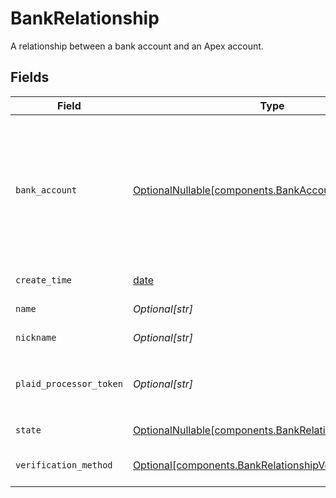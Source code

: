 # BankRelationship

A relationship between a bank account and an Apex account.


## Fields

| Field                                                                                                                                                                                                                                                | Type                                                                                                                                                                                                                                                 | Required                                                                                                                                                                                                                                             | Description                                                                                                                                                                                                                                          | Example                                                                                                                                                                                                                                              |
| ---------------------------------------------------------------------------------------------------------------------------------------------------------------------------------------------------------------------------------------------------- | ---------------------------------------------------------------------------------------------------------------------------------------------------------------------------------------------------------------------------------------------------- | ---------------------------------------------------------------------------------------------------------------------------------------------------------------------------------------------------------------------------------------------------- | ---------------------------------------------------------------------------------------------------------------------------------------------------------------------------------------------------------------------------------------------------- | ---------------------------------------------------------------------------------------------------------------------------------------------------------------------------------------------------------------------------------------------------- |
| `bank_account`                                                                                                                                                                                                                                       | [OptionalNullable[components.BankAccount]](../../models/components/bankaccount.md)                                                                                                                                                                   | :heavy_minus_sign:                                                                                                                                                                                                                                   | The bank account for the relationship. This field must be set on create requests **except** when using the `PLAID_TOKEN` verification method. In which case, the bank account will be retrieved by the service based on the `plaid_processor_token`. | <nil>                                                                                                                                                                                                                                                |
| `create_time`                                                                                                                                                                                                                                        | [date](https://docs.python.org/3/library/datetime.html#date-objects)                                                                                                                                                                                 | :heavy_minus_sign:                                                                                                                                                                                                                                   | Creation time of the bank relationship.                                                                                                                                                                                                              | 2023-05-17 18:29:37.116 +0000 UTC                                                                                                                                                                                                                    |
| `name`                                                                                                                                                                                                                                               | *Optional[str]*                                                                                                                                                                                                                                      | :heavy_minus_sign:                                                                                                                                                                                                                                   | The resource name of the bank relationship.                                                                                                                                                                                                          | accounts/01H8FB90ZRRFWXB4XC2JPJ1D4Y/bankRelationships/651ef9de0dee00240813e60e                                                                                                                                                                       |
| `nickname`                                                                                                                                                                                                                                           | *Optional[str]*                                                                                                                                                                                                                                      | :heavy_minus_sign:                                                                                                                                                                                                                                   | The nickname of the bank relationship.                                                                                                                                                                                                               | My Primary Bank                                                                                                                                                                                                                                      |
| `plaid_processor_token`                                                                                                                                                                                                                              | *Optional[str]*                                                                                                                                                                                                                                      | :heavy_minus_sign:                                                                                                                                                                                                                                   | A processor token from Plaid (vendor). Required if using `PLAID_TOKEN` verification method.                                                                                                                                                          | processor-sandbox-b03434a75-801-4000-990c-eb404cc                                                                                                                                                                                                    |
| `state`                                                                                                                                                                                                                                              | [OptionalNullable[components.BankRelationshipState]](../../models/components/bankrelationshipstate.md)                                                                                                                                               | :heavy_minus_sign:                                                                                                                                                                                                                                   | The state of the bank relationship.                                                                                                                                                                                                                  |                                                                                                                                                                                                                                                      |
| `verification_method`                                                                                                                                                                                                                                | [Optional[components.BankRelationshipVerificationMethod]](../../models/components/bankrelationshipverificationmethod.md)                                                                                                                             | :heavy_minus_sign:                                                                                                                                                                                                                                   | The verification method of the bank relationship.                                                                                                                                                                                                    | MICRO_DEPOSIT                                                                                                                                                                                                                                        |